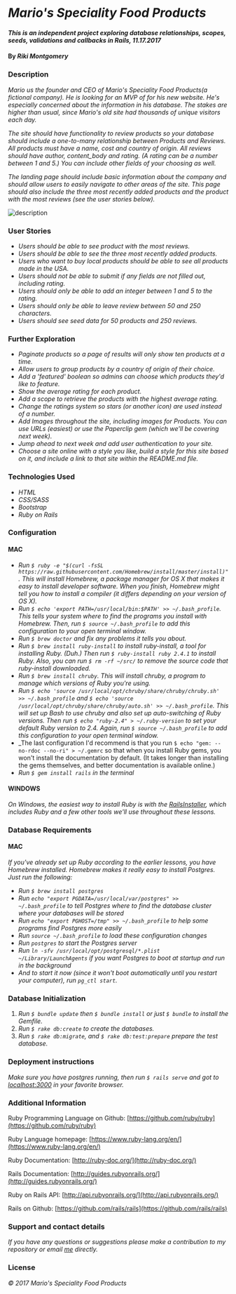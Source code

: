 # _Mario's Speciality Food Products_

#### _This is an independent project exploring database relationships, scopes, seeds, validations and callbacks in Rails, 11.17.2017_

#### By _Riki Montgomery_

### Description

_Mario us the founder and CEO of Mario's Speciality Food Products(a fictional company). He is looking for an MVP of for his new website. He's especially concerned about the information in his database. The stakes are higher than usual, since Mario's old site had thousands of unique visitors each day._

_The site should have functionality to review products so your database should include a one-to-many relationship between Products and Reviews. All products must have a name, cost and country of origin. All reviews should have author, content_body and rating. (A rating can be a number between 1 and 5.) You can include other fields of your choosing as well._

_The landing page should include basic information about the company and should allow users to easily navigate to other areas of the site. This page should also include the three most recently added products and the product with the most reviews (see the user stories below)._

![description](image.file)

### User Stories

* _Users should be able to see product with the most reviews._
* _Users should be able to see the three most recently added products._
* _Users who want to buy local products should be able to see all products made in the USA._
* _Users should not be able to submit if any fields are not filled out, including rating._
* _Users should only be able to add an integer between 1 and 5 to the rating._
* _Users should only be able to leave review between 50 and 250 characters._
* _Users should see seed data for 50 products and 250 reviews._

### Further Exploration

* _Paginate products so a page of results will only show ten products at a time._
* _Allow users to group products by a country of origin of their choice._
* _Add a 'featured' boolean so admins can choose which products they'd like to feature._
* _Show the average rating for each product._
* _Add a scope to retrieve the products with the highest average rating._
* _Change the ratings system so stars (or another icon) are used instead of a number._
* _Add Images throughout the site, including images for Products. You can use URLs (easiest) or use the Paperclip gem (which we'll be covering next week)._
* _Jump ahead to next week and add user authentication to your site._
* _Choose a site online with a style you like, build a style for this site based on it, and include a link to that site within the README.md file._

### Technologies Used

* _HTML_
* _CSS/SASS_
* _Bootstrap_
* _Ruby on Rails_

### Configuration

#### MAC
* _Run `$ ruby -e "$(curl -fsSL https://raw.githubusercontent.com/Homebrew/install/master/install)"`. This will install Homebrew, a package manager for OS X that makes it easy to install developer software. When you finish, Homebrew might tell you how to install a compiler (it differs depending on your version of OS X)._
* _Run `$ echo 'export PATH=/usr/local/bin:$PATH' >> ~/.bash_profile`. This tells your system where to find the programs you install with Homebrew. Then, run `$ source ~/.bash_profile` to add this configuration to your open terminal window._
* _Run `$ brew doctor` and fix any problems it tells you about._
* _Run `$ brew install ruby-install` to install ruby-install, a tool for installing Ruby. (Duh.) Then run `$ ruby-install ruby 2.4.1` to install Ruby. Also, you can run `$ rm -rf ~/src/` to remove the source code that ruby-install downloaded._
* _Run `$ brew install chruby`. This will install chruby, a program to manage which versions of Ruby you're using._
* _Run `$ echo 'source /usr/local/opt/chruby/share/chruby/chruby.sh' >> ~/.bash_profile` and `$ echo 'source /usr/local/opt/chruby/share/chruby/auto.sh' >> ~/.bash_profile`. This will set up Bash to use chruby and also set up auto-switching of Ruby versions. Then run `$ echo "ruby-2.4" > ~/.ruby-version` to set your default Ruby version to 2.4. Again, run `$ source ~/.bash_profile` to add this configuration to your open terminal window._
* _The last configuration I'd recommend is that you run `$ echo "gem: --no-rdoc --no-ri" > ~/.gemrc` so that when you install Ruby gems, you won't install the documentation by default. (It takes longer than installing the gems themselves, and better documentation is available online.)
* _Run `$ gem install rails` in the terminal_

#### WINDOWS

_On Windows, the easiest way to install Ruby is with the [RailsInstaller](http://railsinstaller.org/en), which includes Ruby and a few other tools we'll use throughout these lessons._

### Database Requirements

#### MAC

_If you've already set up Ruby according to the earlier lessons, you have Homebrew installed. Homebrew makes it really easy to install Postgres. Just run the following:_

* _Run `$ brew install postgres`_
* _Run `echo "export PGDATA=/usr/local/var/postgres" >> ~/.bash_profile` to tell Postgres where to find the database cluster where your databases will be stored_
* _Run `echo "export PGHOST=/tmp" >> ~/.bash_profile` to help some programs find Postgres more easily_
* _Run `source ~/.bash_profile` to load these configuration changes_
* _Run `postgres` to start the Postgres server_
* _Run `ln -sfv /usr/local/opt/postgresql/*.plist ~/Library/LaunchAgents` if you want Postgres to boot at startup and run in the background_
* _And to start it now (since it won't boot automatically until you restart your computer), run `pg_ctl start`._

### Database Initialization

1. _Run `$ bundle update` then `$ bundle install` or just `$ bundle` to install the Gemfile._
2. _Run `$ rake db:create` to create the databases._
3. _Run `$ rake db:migrate`, and `$ rake db:test:prepare` prepare the test database._

### Deployment instructions

_Make sure you have postgres running, then run `$ rails serve` and got to [localhost:3000](localhost:3000) in your favorite browser._

### Additional Information

Ruby Programming Language on Github: [https://github.com/ruby/ruby](https://github.com/ruby/ruby)

Ruby Language homepage: [https://www.ruby-lang.org/en/](https://www.ruby-lang.org/en/)

Ruby Documentation: [http://ruby-doc.org/](http://ruby-doc.org/)

Rails Documentation: [http://guides.rubyonrails.org/](http://guides.rubyonrails.org/)

Ruby on Rails API: [http://api.rubyonrails.org/](http://api.rubyonrails.org/)

Rails on Github: [https://github.com/rails/rails](https://github.com/rails/rails)

### Support and contact details

_If you have any questions or suggestions please make a contribution to my repository or email [me](mostriki820@gmail.com) directly._

### License

_© 2017 Mario's Speciality Food Products_
